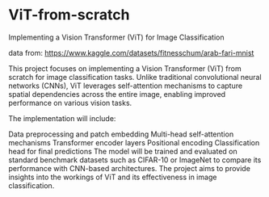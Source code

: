 # ViT-from-scratch
Implementing a Vision Transformer (ViT) for Image Classification

data from: https://www.kaggle.com/datasets/fitnesschum/arab-fari-mnist

This project focuses on implementing a Vision Transformer (ViT) from scratch for image classification tasks. Unlike traditional convolutional neural networks (CNNs), ViT leverages self-attention mechanisms to capture spatial dependencies across the entire image, enabling improved performance on various vision tasks.

The implementation will include:

Data preprocessing and patch embedding
Multi-head self-attention mechanisms
Transformer encoder layers
Positional encoding
Classification head for final predictions
The model will be trained and evaluated on standard benchmark datasets such as CIFAR-10 or ImageNet to compare its performance with CNN-based architectures. The project aims to provide insights into the workings of ViT and its effectiveness in image classification.
